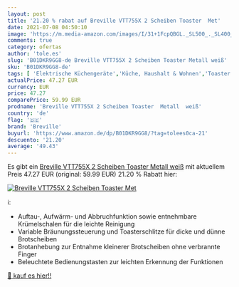 ```yaml
---
layout: post
title: '21.20 % rabat auf Breville VTT755X 2 Scheiben Toaster  Met'
date: 2021-07-08 04:50:10
image: 'https://m.media-amazon.com/images/I/31+1FcpQBGL._SL500_._SL400_.jpg'
comments: true
category: ofertas
author: 'tole.es'
slug: 'B01DKR9GG8-de Breville VTT755X 2 Scheiben Toaster Metall weiß'
sku: 'B01DKR9GG8-de'
tags: [ 'Elektrische Küchengeräte','Küche, Haushalt & Wohnen','Toaster','breville', ]
actualPrice: 47.27 EUR
currency: EUR
price: 47.27
comparePrice: 59.99 EUR
prodname: 'Breville VTT755X 2 Scheiben Toaster  Metall  weiß'
country: 'de'
flag: '🇩🇪'
brand: 'Breville'
buyurl: 'https://www.amazon.de/dp/B01DKR9GG8/?tag=tolees0ca-21'
descuento: '21.20'
average: '49.43'
---
```


Es gibt ein [Breville VTT755X 2 Scheiben Toaster  Metall  weiß](https://www.amazon.de/dp/B01DKR9GG8/?tag=tolees0ca-21) mit aktuellem Preis 47.27 EUR (original: 59.99 EUR) 21.20 % Rabatt hier:

[![Breville VTT755X 2 Scheiben Toaster  Met](https://m.media-amazon.com/images/I/31+1FcpQBGL._SL500_._SL400_.jpg)](https://www.amazon.de/dp/B01DKR9GG8/?tag=tolees0ca-21)

ℹ️:

- Auftau-, Aufwärm- und Abbruchfunktion sowie entnehmbare Krümelschalen für die leichte Reinigung
- Variable Bräunungssteuerung und Toasterschlitze für dicke und dünne Brotscheiben
- Brotanhebung zur Entnahme kleinerer Brotscheiben ohne verbrannte Finger
- Beleuchtete Bedienungstasten zur leichten Erkennung der Funktionen

[🛒 kauf es hier!!](https://www.amazon.de/dp/B01DKR9GG8/?tag=tolees0ca-21)
